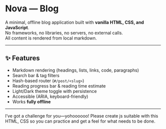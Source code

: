 # Nova — Blog

A minimal, offline blog application built with **vanilla HTML, CSS, and JavaScript**.  
No frameworks, no libraries, no servers, no external calls.  
All content is rendered from local markdown.

---

## ✨ Features
- Markdown rendering (headings, lists, links, code, paragraphs)
- Search bar & tag filters
- Hash-based router (`#/post/<slug>`)
- Reading progress bar & reading time estimate
- Light/Dark theme toggle with persistence
- Accessible (ARIA, keyboard-friendly)
- Works **fully offline**

---
I’ve got a challenge for you—yohoooooo! Please create js suitable with this  HTML, CSS so you can practice and get a feel for what needs to be done.
